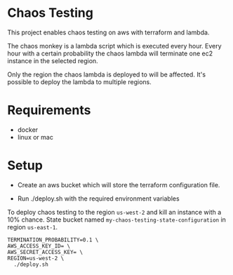 # Chaos Testing

This project enables chaos testing on aws with terraform and lambda.

The chaos monkey is a lambda script which is executed every hour.
Every hour with a certain probability the chaos lambda will terminate one ec2 instance in the selected region.

Only the region the chaos lambda is deployed to will be affected.
It's possible to deploy the lambda to multiple regions.

# Requirements

- docker
- linux or mac

# Setup

- Create an aws bucket which will store the terraform configuration file.

- Run ./deploy.sh with the required environment variables


To deploy chaos testing to the region `us-west-2` and kill an instance with a 10% chance.
State bucket named `my-chaos-testing-state-configuration` in region `us-east-1`.

```
TERMINATION_PROBABILITY=0.1 \
AWS_ACCESS_KEY_ID= \
AWS_SECRET_ACCESS_KEY= \
REGION=us-west-2 \
  ./deploy.sh
```
